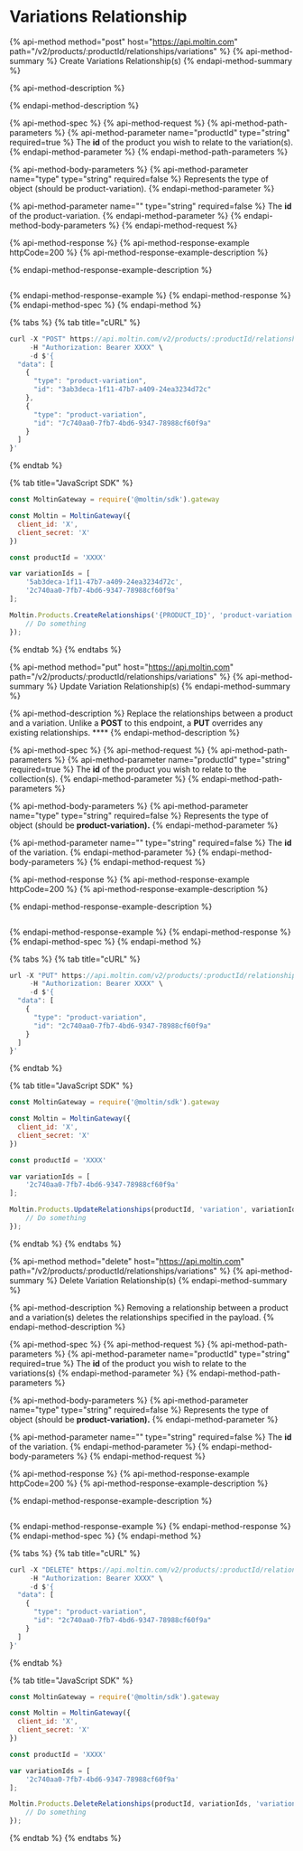 # Variations Relationship

{% api-method method="post" host="https://api.moltin.com" path="/v2/products/:productId/relationships/variations" %}
{% api-method-summary %}
Create Variations Relationship\(s\)
{% endapi-method-summary %}

{% api-method-description %}

{% endapi-method-description %}

{% api-method-spec %}
{% api-method-request %}
{% api-method-path-parameters %}
{% api-method-parameter name="productId" type="string" required=true %}
The **id** of the product you wish to relate to the variation\(s\).
{% endapi-method-parameter %}
{% endapi-method-path-parameters %}

{% api-method-body-parameters %}
{% api-method-parameter name="type" type="string" required=false %}
Represents the type of object \(should be product-variation\).
{% endapi-method-parameter %}

{% api-method-parameter name="" type="string" required=false %}
The **id** of the product-variation.
{% endapi-method-parameter %}
{% endapi-method-body-parameters %}
{% endapi-method-request %}

{% api-method-response %}
{% api-method-response-example httpCode=200 %}
{% api-method-response-example-description %}

{% endapi-method-response-example-description %}

```

```
{% endapi-method-response-example %}
{% endapi-method-response %}
{% endapi-method-spec %}
{% endapi-method %}

{% tabs %}
{% tab title="cURL" %}
```javascript
curl -X "POST" https://api.moltin.com/v2/products/:productId/relationships/variations \
     -H "Authorization: Bearer XXXX" \
     -d $'{
  "data": [
    {
      "type": "product-variation",
      "id": "3ab3deca-1f11-47b7-a409-24ea3234d72c"
    },
    {
      "type": "product-variation",
      "id": "7c740aa0-7fb7-4bd6-9347-78988cf60f9a"
    }
  ]
}'
```
{% endtab %}

{% tab title="JavaScript SDK" %}
```javascript
const MoltinGateway = require('@moltin/sdk').gateway

const Moltin = MoltinGateway({
  client_id: 'X',
  client_secret: 'X'
})

const productId = 'XXXX'

var variationIds = [
    '5ab3deca-1f11-47b7-a409-24ea3234d72c',
    '2c740aa0-7fb7-4bd6-9347-78988cf60f9a'
];

Moltin.Products.CreateRelationships('{PRODUCT_ID}', 'product-variation', variationIds).then((relationships) => {
    // Do something
});
```
{% endtab %}
{% endtabs %}

{% api-method method="put" host="https://api.moltin.com" path="/v2/products/:productId/relationships/variations" %}
{% api-method-summary %}
Update Variation Relationship\(s\)
{% endapi-method-summary %}

{% api-method-description %}
Replace the relationships between a product and a variation.  Unlike a **POST** to this endpoint, a **PUT** overrides any existing relationships. ****
{% endapi-method-description %}

{% api-method-spec %}
{% api-method-request %}
{% api-method-path-parameters %}
{% api-method-parameter name="productId" type="string" required=true %}
The **id** of the product you wish to relate to the collection\(s\).
{% endapi-method-parameter %}
{% endapi-method-path-parameters %}

{% api-method-body-parameters %}
{% api-method-parameter name="type" type="string" required=false %}
Represents the type of object \(should be **product-variation\).**
{% endapi-method-parameter %}

{% api-method-parameter name="" type="string" required=false %}
The **id** of the variation.
{% endapi-method-parameter %}
{% endapi-method-body-parameters %}
{% endapi-method-request %}

{% api-method-response %}
{% api-method-response-example httpCode=200 %}
{% api-method-response-example-description %}

{% endapi-method-response-example-description %}

```

```
{% endapi-method-response-example %}
{% endapi-method-response %}
{% endapi-method-spec %}
{% endapi-method %}

{% tabs %}
{% tab title="cURL" %}
```javascript
url -X "PUT" https://api.moltin.com/v2/products/:productId/relationships/variations \
     -H "Authorization: Bearer XXXX" \
     -d $'{
  "data": [
    {
      "type": "product-variation",
      "id": "2c740aa0-7fb7-4bd6-9347-78988cf60f9a"
    }
  ]
}'
```
{% endtab %}

{% tab title="JavaScript SDK" %}
```javascript
const MoltinGateway = require('@moltin/sdk').gateway

const Moltin = MoltinGateway({
  client_id: 'X',
  client_secret: 'X'
})

const productId = 'XXXX'

var variationIds = [
    '2c740aa0-7fb7-4bd6-9347-78988cf60f9a'
];

Moltin.Products.UpdateRelationships(productId, 'variation', variationIds).then((relationships) => {
    // Do something
});
```
{% endtab %}
{% endtabs %}

{% api-method method="delete" host="https://api.moltin.com" path="/v2/products/:productId/relationships/variations" %}
{% api-method-summary %}
Delete Variation Relationship\(s\)
{% endapi-method-summary %}

{% api-method-description %}
Removing a relationship between a product and a variation\(s\) deletes the relationships specified in the payload.
{% endapi-method-description %}

{% api-method-spec %}
{% api-method-request %}
{% api-method-path-parameters %}
{% api-method-parameter name="productId" type="string" required=true %}
The **id** of the product you wish to relate to the variations\(s\)
{% endapi-method-parameter %}
{% endapi-method-path-parameters %}

{% api-method-body-parameters %}
{% api-method-parameter name="type" type="string" required=false %}
Represents the type of object \(should be **product-variation\).**
{% endapi-method-parameter %}

{% api-method-parameter name="" type="string" required=false %}
The **id** of the variation.
{% endapi-method-parameter %}
{% endapi-method-body-parameters %}
{% endapi-method-request %}

{% api-method-response %}
{% api-method-response-example httpCode=200 %}
{% api-method-response-example-description %}

{% endapi-method-response-example-description %}

```

```
{% endapi-method-response-example %}
{% endapi-method-response %}
{% endapi-method-spec %}
{% endapi-method %}

{% tabs %}
{% tab title="cURL" %}
```javascript
curl -X "DELETE" https://api.moltin.com/v2/products/:productId/relationships/variations \
     -H "Authorization: Bearer XXXX" \
     -d $'{
  "data": [
    {
      "type": "product-variation",
      "id": "2c740aa0-7fb7-4bd6-9347-78988cf60f9a"
    }
  ]
}'
```
{% endtab %}

{% tab title="JavaScript SDK" %}
```javascript
const MoltinGateway = require('@moltin/sdk').gateway

const Moltin = MoltinGateway({
  client_id: 'X',
  client_secret: 'X'
})

const productId = 'XXXX'

var variationIds = [
    '2c740aa0-7fb7-4bd6-9347-78988cf60f9a'
];

Moltin.Products.DeleteRelationships(productId, variationIds, 'variation', variationIds).then((relationships) => {
    // Do something
});
```
{% endtab %}
{% endtabs %}

